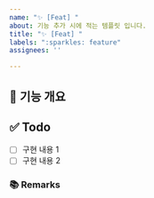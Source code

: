 ```yaml
---
name: "✨ [Feat] "
about: 기능 추가 시에 적는 템플릿 입니다.
title: "✨ [Feat] "
labels: ":sparkles: feature"
assignees: ''

---
```


## 📝 기능 개요
<!-- 이슈에 할당된 기능이 무엇인지 간략하게 한 줄로 적습니다 -->

## ✅ Todo
- [ ] 구현 내용 1
- [ ] 구현 내용 2

### 📚 Remarks
<!-- 기능 개발에 있어 비고사항이 있었다면 적습니다 -->
